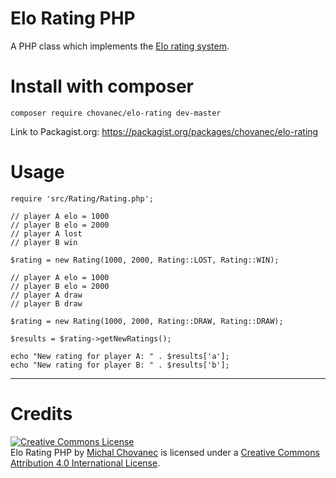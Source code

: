 # Elo Rating PHP
A PHP class which implements the [Elo rating system](http://en.wikipedia.org/wiki/Elo_rating_system).

# Install with composer

`composer require chovanec/elo-rating dev-master`

Link to Packagist.org: https://packagist.org/packages/chovanec/elo-rating

# Usage

    require 'src/Rating/Rating.php';

    // player A elo = 1000
    // player B elo = 2000
    // player A lost
    // player B win
    
    $rating = new Rating(1000, 2000, Rating::LOST, Rating::WIN);

    // player A elo = 1000
    // player B elo = 2000
    // player A draw
    // player B draw
    
    $rating = new Rating(1000, 2000, Rating::DRAW, Rating::DRAW);
    
    $results = $rating->getNewRatings();
    
    echo "New rating for player A: " . $results['a'];
    echo "New rating for player B: " . $results['b'];
    
---------------------------------------

# Credits
    
<a rel="license" href="http://creativecommons.org/licenses/by/4.0/"><img alt="Creative Commons License" style="border-width:0" src="https://i.creativecommons.org/l/by/4.0/80x15.png" /></a><br /><span xmlns:dct="http://purl.org/dc/terms/" property="dct:title">Elo Rating PHP</span> by <a xmlns:cc="http://creativecommons.org/ns#" href="http://michalchovanec.com" property="cc:attributionName" rel="cc:attributionURL">Michal Chovanec</a> is licensed under a <a rel="license" href="http://creativecommons.org/licenses/by/4.0/">Creative Commons Attribution 4.0 International License</a>.
